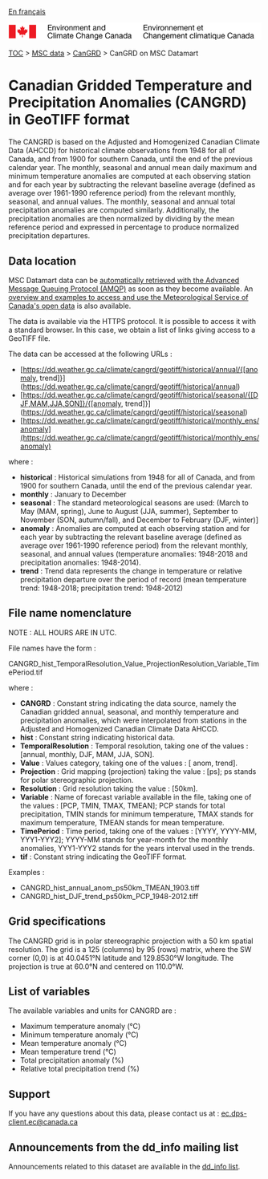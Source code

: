 [En français](readme_cangrd-datamart_fr.md)

![ECCC logo](../../img_eccc-logo.png)

[TOC](../../readme_en.md) > [MSC data](../readme_en.md) > [CanGRD](readme_cangrd_en.md) > CanGRD on MSC Datamart

# Canadian Gridded Temperature and Precipitation Anomalies (CANGRD) in GeoTIFF format

The CANGRD is based on the Adjusted and Homogenized Canadian Climate Data (AHCCD) for historical climate observations from 1948 for all of Canada, and from 1900 for southern Canada, until the end of the previous calendar year. The monthly, seasonal and annual mean daily maximum and minimum temperature anomalies are computed at each observing station and for each year by subtracting the relevant baseline average (defined as average over 1961-1990 reference period) from the relevant monthly, seasonal, and annual values. The monthly, seasonal and annual total precipitation anomalies are computed similarly. Additionally, the precipitation anomalies are then normalized by dividing by the mean reference period and expressed in percentage to produce normalized precipitation departures.

## Data location

MSC Datamart data can be [automatically retrieved with the Advanced Message Queuing Protocol (AMQP)](../../msc-datamart/amqp_en.md) as soon as they become available. An [overview and examples to access and use the Meteorological Service of Canada's open data](../../usage/readme_en.md) is also available.

The data is available via the HTTPS protocol. It is possible to access it with a standard browser. In this case, we obtain a list of links giving access to a GeoTIFF file.

The data can be accessed at the following URLs :

* [https://dd.weather.gc.ca/climate/cangrd/geotiff/historical/annual/{[anomaly, trend]}](https://dd.weather.gc.ca/climate/cangrd/geotiff/historical/annual)
* [https://dd.weather.gc.ca/climate/cangrd/geotiff/historical/seasonal/{[DJF,MAM,JJA,SON]}/{[anomaly, trend]}](https://dd.weather.gc.ca/climate/cangrd/geotiff/historical/seasonal)
* [https://dd.weather.gc.ca/climate/cangrd/geotiff/historical/monthly_ens/anomaly](https://dd.weather.gc.ca/climate/cangrd/geotiff/historical/monthly_ens/anomaly)

where :

* __historical__ : Historical simulations from 1948 for all of Canada, and from 1900 for southern Canada, until the end of the previous calendar year.
* __monthly__ : January to December 
* __seasonal__ : The standard meteorological seasons are used: (March to May (MAM, spring), June to August (JJA, summer),  September to November (SON, autumn/fall), and December to February (DJF, winter)]
* __anomaly__ : Anomalies are computed at each observing station and for each year by subtracting the relevant baseline average (defined as average over 1961-1990 reference period) from the relevant monthly, seasonal, and annual values (temperature anomalies: 1948-2018 and precipitation anomalies: 1948-2014).
* __trend__ : Trend data represents the change in temperature or relative precipitation departure over the period of record (mean temperature trend: 1948-2018; precipitation trend: 1948-2012)

## File name nomenclature 

NOTE : ALL HOURS ARE IN UTC.

File names have the form :

CANGRD_hist_TemporalResolution_Value_ProjectionResolution_Variable_TimePeriod.tif

where :

* __CANGRD__ : Constant string indicating the data source, namely the Canadian gridded annual, seasonal, and monthly temperature and precipitation anomalies, which were interpolated from stations in the Adjusted and Homogenized Canadian Climate Data AHCCD.
* __hist__ : Constant string indicating historical data.
* __TemporalResolution__ : Temporal resolution, taking one of the values : [annual, monthly, DJF, MAM, JJA, SON].
* __Value__ : Values category, taking one of the values :  [ anom, trend].
* __Projection__ : Grid mapping (projection) taking the value : [ps]; ps stands for polar stereographic projection.
* __Resolution__ : Grid resolution taking the value : [50km].
* __Variable__ : Name of forecast variable available in the file, taking one of the values : [PCP, TMIN, TMAX, TMEAN]; PCP stands for total precipitation, TMIN stands for minimum temperature, TMAX stands for maximum temperature, TMEAN stands for mean temperature.
* __TimePeriod__ : Time period, taking one of the values : [YYYY, YYYY-MM, YYY1-YYY2]; YYYY-MM  stands for year-month for the monthly anomalies, YYY1-YYY2 stands for the years interval used in the trends.
* __tif__ : Constant string indicating the GeoTIFF format.

Examples :

* CANGRD_hist_annual_anom_ps50km_TMEAN_1903.tiff
* CANGRD_hist_DJF_trend_ps50km_PCP_1948-2012.tiff

## Grid specifications

The CANGRD grid is in polar stereographic projection with a 50 km spatial resolution. The grid is a 125 (columns) by 95 (rows) matrix, where the SW corner (0,0) is at 40.0451°N latitude and 129.8530°W longitude. The projection is true at 60.0°N and centered on 110.0°W. 

## List of variables

The available variables and units for CANGRD are :

* Maximum temperature anomaly (°C)
* Minimum temperature anomaly (°C)
* Mean temperature anomaly (°C)
* Mean temperature trend (°C)
* Total precipitation anomaly (%)
* Relative total precipitation trend (%)

## Support

If you have any questions about this data, please contact us at : [ec.dps-client.ec@canada.ca](mailto:ec.dps-client.ec@canada.ca)

## Announcements from the dd_info mailing list 

Announcements related to this dataset are available in the [dd_info list](https://lists.ec.gc.ca/cgi-bin/mailman/listinfo/dd_info).

